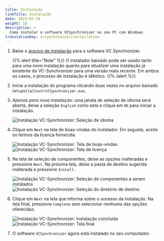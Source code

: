 ```yaml
---
title: Instalação
linkTitle: Instalação
date: 2023-07-19
weight: 10
description: >
  Como instalar o software VCSynchronizer no seu PC com Windows
translationKey: vcsynchronizer/installation  
---
```

1. Baixe o [arquivo de instalação](/download/SetupVitalControlSynchronizer.exe) para o software VC Synchronizer.

   {{% alert title="Note" %}}
  O instalador baixado pode ser usado tanto para uma *nova* instalação quanto para *atualizar* uma instalação já existente do VC-Synchronizer para uma versão mais recente. Em ambos os casos, o processo de instalação é idêntico.
   {{% /alert %}}

2. Inicie a instalação do programa clicando duas vezes no arquivo baixado `SetupVitalControlSynchronizer.exe`.

3. *Apenas para nova instalação:* uma janela de seleção de idioma será aberta, deixe a seleção `English` como está e clique em `OK` para iniciar a instalação.

   ![Instalação VC-Synchronizer: Seleção de idioma](../images/installation/lang-select.png "Seleção de idioma")

4. Clique em `Next` na tela de boas-vindas do instalador. Em seguida, aceite os termos da licença fornecida.

   ![Instalação VC-Synchronizer: Tela de boas-vindas](../images/installation/welcome.png "Tela de boas-vindas") ![Instalação VC-Synchronizer: Tela de licença](../images/installation/license.png "Tela de licença")

5. Na tela de seleção de componentes, deixe as opções inalteradas e pressione `Next`. Na próxima tela, deixe a pasta de destino sugerida inalterada e pressione `Install`.

   ![Instalação VC-Synchronizer: Seleção de componentes a serem instalados](../images/installation/components.png "Seleção de componentes") ![Instalação VC-Synchronizer: Seleção do diretório de destino](../images/installation/install-dir.png "Seleção do diretório de destino")

6. Clique em `Next` na tela que informa sobre o sucesso da instalação. Na tela final, pressione `Complete` sem selecionar nenhuma das opções oferecidas.

   ![Instalação VC-Synchronizer: Instalação concluída](../images/installation/completed.png "Instalação concluída") ![Instalação VC-Synchronizer: Tela final](../images/installation/finish.png "Instalação bem-sucedida")

7. O software `VCSynchronizer` agora está instalado no seu computador.
